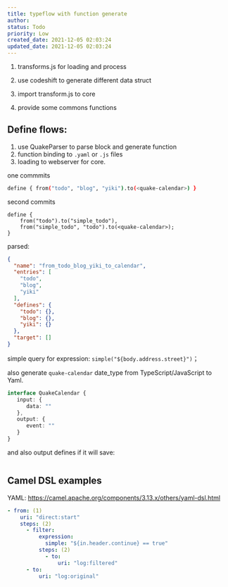 ```yaml
---
title: typeflow with function generate
author: 
status: Todo
priority: Low
created_date: 2021-12-05 02:03:24
updated_date: 2021-12-05 02:03:24
---
```


1. transforms.js for loading and process

2. use codeshift to generate different data struct

3. import transform.js to core

4. provide some commons functions


## Define flows:

1. use QuakeParser to parse block and generate function
2. function binding to `.yaml` or `.js` files
3. loading to webserver for core.

one commmits

```bash
define { from("todo", "blog", "yiki").to(<quake-calendar>) }
```

second commits

```
define {
    from("todo").to("simple_todo"),
    from("simple_todo", "todo").to(<quake-calendar>);
}    
```

parsed:

```json
{
  "name": "from_todo_blog_yiki_to_calendar",
  "entries": [
    "todo",
    "blog",
    "yiki"
  ],
  "defines": {
    "todo": {},
    "blog": {},
    "yiki": {}
  },
  "target": []
}
```

simple query for expression: `simple("${body.address.street}")`； 

also generate `quake-calendar` date_type from TypeScript/JavaScript to Yaml.

```typescript
interface QuakeCalendar {
   input: {
      data: ""
   },
   output: {
      event: ""
   } 
}
```

and also output defines if it will save:

```javascript

```

## Camel DSL examples

YAML: https://camel.apache.org/components/3.13.x/others/yaml-dsl.html

```yaml
- from: (1)
    uri: "direct:start"
    steps: (2)
      - filter:
          expression:
            simple: "${in.header.continue} == true"
          steps: (2)
            - to:
                uri: "log:filtered"
      - to:
          uri: "log:original"
```

